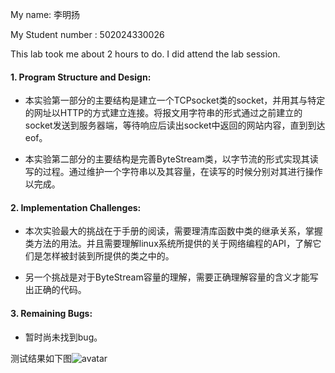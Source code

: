 My name: 李明扬

My Student number : 502024330026

This lab took me about 2 hours to do. I did attend the lab session.


#### 1. Program Structure and Design:

- 本实验第一部分的主要结构是建立一个TCPsocket类的socket，并用其与特定的网址以HTTP的方式建立连接。将报文用字符串的形式通过之前建立的socket发送到服务器端，等待响应后读出socket中返回的网站内容，直到到达eof。

- 本实验第二部分的主要结构是完善ByteStream类，以字节流的形式实现其读写的过程。通过维护一个字符串以及其容量，在读写的时候分别对其进行操作以完成。


#### 2. Implementation Challenges:

- 本次实验最大的挑战在于手册的阅读，需要理清库函数中类的继承关系，掌握类方法的用法。并且需要理解linux系统所提供的关于网络编程的API，了解它们是怎样被封装到所提供的类之中的。

- 另一个挑战是对于ByteStream容量的理解，需要正确理解容量的含义才能写出正确的代码。

#### 3. Remaining Bugs:

- 暂时尚未找到bug。

测试结果如下图![avatar](pictures/result.png)

